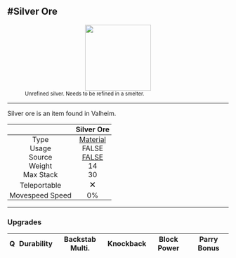 <meta property="og:title" content="Silver Ore - MoreValheim" /><meta property="og:type" content="website" /><meta property="og:image" content="/assets/silver_ore.png" /><meta property="og:description" content="Silver Ore is an item found in Valheim." /><meta name="theme-color" content="#546D78"><meta name="twitter:card" content="summary_large_image">
#Silver Ore
-------------
<style>img {width:20px;}.tb {width:150px;display: block;margin-left: auto;margin-right: auto;}</style>

<style>.md-typeset table:not([class]) th:not([align]) {min-width:unset!important;}</style>
<style>td{padding:0em 0.3em!important;text-align:center!important;border-left:.05rem solid var(--md-default-fg-color--lightest)}</style>

<style>th{padding:0.1em 0.3em!important;text-align:center!important;font-weight:bold}</style>

<style>pre{text-align:right!important}</style>
<style>table tr td:first-child {border-left: 0;};</style>

<figure><img src="/assets/silver_ore.png" class="tb" /><figcaption><small>Unrefined silver. Needs to be refined in a smelter.</small></figcaption></figure>

-------------

Silver ore is an item found in Valheim.

|        | Silver Ore              |
| ----------- | ------------------------------------ |
| Type | [Material](../../types/material)
| Usage | FALSE<br>
| Source | [FALSE](../../items/false)
| Weight | 14 |
| Max Stack | 30 |
| Teleportable | 🗙
| Movespeed Speed | 0%


-------------

### Upgrades
| Q | Durability | Backstab Multi. | Knockback | Block Power | Parry Bonus
| - | - | - | - | - | - 
